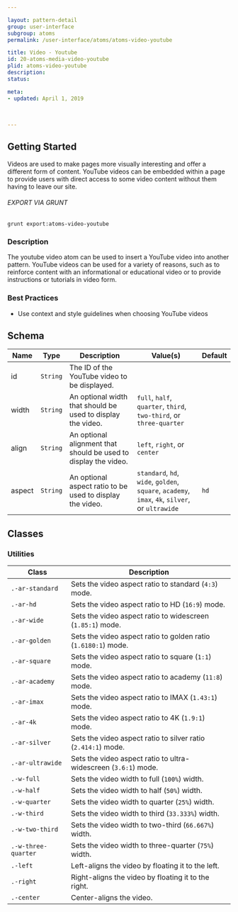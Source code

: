 ```yaml
---

layout: pattern-detail
group: user-interface
subgroup: atoms
permalink: /user-interface/atoms/atoms-video-youtube

title: Video - Youtube
id: 20-atoms-media-video-youtube
plid: atoms-video-youtube
description: 
status: 

meta:
- updated: April 1, 2019
  
  
  
---
```



## Getting Started

Videos are used to make pages more visually interesting and offer a different form of content. YouTube videos can be embedded within a page to provide users with direct access to some video content without them having to leave our site.

###### EXPORT VIA GRUNT

```
grunt export:atoms-video-youtube
```


### Description

The youtube video atom can be used to insert a YouTube video into another pattern. YouTube videos can be used for a variety of reasons, such as to reinforce content with an informational or educational video or to provide instructions or tutorials in video form.


### Best Practices

- Use context and style guidelines when choosing YouTube videos


## Schema

| Name        | Type        | Description                                                           | Value(s)          | Default   |
|-------------|-------------|-----------------------------------------------------------------------|-------------------|-----------|
| id          | `String`    | The ID of the YouTube video to be displayed.                          |                   |           |
| width       | `String`    | An optional width that should be used to display the video.           | `full`, `half`, `quarter`, `third`, `two-third`, or `three-quarter` |   |
| align       | `String`    | An optional alignment that should be used to display the video.       | `left`, `right`, or `center` |   |
| aspect      | `String`    | An optional aspect ratio to be used to display the video.             | `standard`, `hd`, `wide`, `golden`, `square`, `academy`, `imax`, `4k`, `silver`, or `ultrawide` | `hd` |


## Classes

### Utilities

| Class               | Description                                                             |
|---------------------|-------------------------------------------------------------------------|
| `.-ar-standard`     | Sets the video aspect ratio to standard (`4:3`) mode.                   |
| `.-ar-hd`           | Sets the video aspect ratio to HD (`16:9`) mode.                        |
| `.-ar-wide`         | Sets the video aspect ratio to widescreen (`1.85:1`) mode.              |
| `.-ar-golden`       | Sets the video aspect ratio to golden ratio (`1.6180:1`) mode.          |
| `.-ar-square`       | Sets the video aspect ratio to square (`1:1`) mode.                     |
| `.-ar-academy`      | Sets the video aspect ratio to academy (`11:8`) mode.                   |
| `.-ar-imax`         | Sets the video aspect ratio to IMAX (`1.43:1`) mode.                    |
| `.-ar-4k`           | Sets the video aspect ratio to 4K (`1.9:1`) mode.                       |
| `.-ar-silver`       | Sets the video aspect ratio to silver ratio (`2.414:1`) mode.           |
| `.-ar-ultrawide`    | Sets the video aspect ratio to ultra-widescreen (`3.6:1`) mode.         |
| `.-w-full`          | Sets the video width to full (`100%`) width.                            |
| `.-w-half`          | Sets the video width to half (`50%`) width.                             |
| `.-w-quarter`       | Sets the video width to quarter (`25%`) width.                          |
| `.-w-third`         | Sets the video width to third (`33.333%`) width.                        |
| `.-w-two-third`     | Sets the video width to two-third (`66.667%`) width.                    |
| `.-w-three-quarter` | Sets the video width to three-quarter (`75%`) width.                    |
| `.-left`            | Left-aligns the video by floating it to the left.                       |
| `.-right`           | Right-aligns the video by floating it to the right.                     |
| `.-center`          | Center-aligns the video.                                                |
